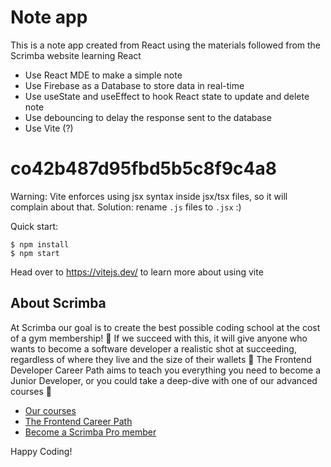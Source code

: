 # Note app

This is a note app created from React using the materials followed from the Scrimba website learning React
- Use React MDE to make a simple note
- Use Firebase as a Database to store data in real-time
- Use useState and useEffect to hook React state to update and delete note
- Use debouncing to delay the response sent to the database
- Use Vite (?) 


# co42b487d95fbd5b5c8f9c4a8

Warning: Vite enforces using jsx syntax inside jsx/tsx files, so it will complain about that. Solution: rename `.js` files to `.jsx` :)

Quick start:

```
$ npm install
$ npm start
````

Head over to https://vitejs.dev/ to learn more about using vite
## About Scrimba

At Scrimba our goal is to create the best possible coding school at the cost of a gym membership! 💜
If we succeed with this, it will give anyone who wants to become a software developer a realistic shot at succeeding, regardless of where they live and the size of their wallets 🎉
The Frontend Developer Career Path aims to teach you everything you need to become a Junior Developer, or you could take a deep-dive with one of our advanced courses 🚀

- [Our courses](https://scrimba.com/allcourses)
- [The Frontend Career Path](https://scrimba.com/learn/frontend)
- [Become a Scrimba Pro member](https://scrimba.com/pricing)

Happy Coding!

